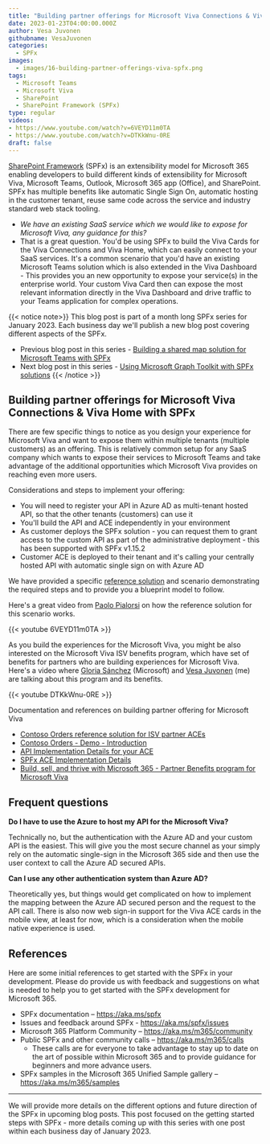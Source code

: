 ```yaml
---
title: "Building partner offerings for Microsoft Viva Connections & Viva Home with SPFx"
date: 2023-01-23T04:00:00.000Z
author: Vesa Juvonen
githubname: VesaJuvonen
categories:
  - SPFx
images:
  - images/16-building-partner-offerings-viva-spfx.png
tags:
  - Microsoft Teams
  - Microsoft Viva  
  - SharePoint
  - SharePoint Framework (SPFx)
type: regular
videos:
- https://www.youtube.com/watch?v=6VEYD11m0TA
- https://www.youtube.com/watch?v=DTKkWnu-0RE
draft: false
---
```


[SharePoint Framework](https://aka.ms/spfx) (SPFx) is an extensibility model for Microsoft 365 enabling developers to build different kinds of extensibility for Microsoft Viva, Microsoft Teams, Outlook, Microsoft 365 app (Office), and SharePoint. SPFx has multiple benefits like automatic Single Sign On, automatic hosting in the customer tenant, reuse same code across the service and industry standard web stack tooling.

-	*We have an existing SaaS service which we would like to expose for Microsoft Viva, any guidance for this?*
-	That is a great question. You'd be using SPFx to build the Viva Cards for the Viva Connections and Viva Home, which can easily connect to your SaaS services. It's a common scenario that you'd have an existing Microsoft Teams solution which is also extended in the Viva Dashboard - This provides you an new opportunity to expose your service(s) in the enterprise world. Your custom Viva Card then can expose the most relevant information directly in the Viva Dashboard and drive traffic to your Teams application for complex operations.

{{< notice note>}}
This blog post is part of a month long SPFx series for January 2023. Each business day we'll publish a new blog post covering different aspects of the SPFx.

* Previous blog post in this series - [Building a shared map solution for Microsoft Teams with SPFx](https://pnp.github.io/blog/post/spfx-15-building-a-shared-map-teams-solution-spfx/)
* Next blog post in this series - [Using Microsoft Graph Toolkit with SPFx solutions](https://pnp.github.io/blog/post/spfx-17-microsoft-graph-toolkit-spfx/)
{{< /notice >}}


## Building partner offerings for Microsoft Viva Connections & Viva Home with SPFx

There are few specific things to notice as you design your experience for Microsoft Viva and want to expose them within multiple tenants (multiple customers) as an offering. This is relatively common setup for any SaaS company which wants to expose their services to Microsoft Teams and take advantage of the additional opportunities which Microsoft Viva provides on reaching even more users.

Considerations and steps to implement your offering:

* You will need to register your API in Azure AD as multi-tenant hosted API, so that the other tenants (customers) can use it 
* You'll build the API and ACE independently in your environment 
* As customer deploys the SPFx solution - you can request them to grant access to the custom API as part of the administrative deployment - this has been supported with SPFx v1.15.2
* Customer ACE is deployed to their tenant and it's calling your centrally hosted API with automatic single sign on with Azure AD

We have provided a specific [reference solution](https://github.com/pnp/spfx-reference-scenarios/tree/main/samples/ace-pnp-contoso-orders) and scenario demonstrating the required steps and to provide you a blueprint model to follow.

Here's a great video from [Paolo Pialorsi](https://twitter.com/paolopia) on how the reference solution for this scenario works.

{{< youtube 6VEYD11m0TA >}}

As you build the experiences for the Microsoft Viva, you might be also interested on the Microsoft Viva ISV benefits program, which have set of benefits for partners who are building experiences for Microsoft Viva. Here's a video where [Gloria Sánchez](https://twitter.com/sglo_) (Microsoft) and [Vesa Juvonen](https://twitter.com/vesajuvonen) (me) are talking about this program and its benefits.

{{< youtube DTKkWnu-0RE >}}

Documentation and references on building partner offering for Microsoft Viva

- [Contoso Orders reference solution for ISV partner ACEs](https://adoption.microsoft.com/en-us/sample-solution-gallery/sample/pnp-spfx-reference-scenarios-ace-pnp-contoso-orders/)
- [Contoso Orders - Demo - Introduction](https://github.com/pnp/spfx-reference-scenarios/blob/main/samples/ace-pnp-contoso-orders/docs/Introduction.md)
- [API Implementation Details for your ACE](https://github.com/pnp/spfx-reference-scenarios/blob/main/samples/ace-pnp-contoso-orders/docs/APIs-Implementation-Details.md)
- [SPFx ACE Implementation Details](https://github.com/pnp/spfx-reference-scenarios/blob/main/samples/ace-pnp-contoso-orders/docs/ACEs-Implementation-Details.md)
- [Build, sell, and thrive with Microsoft 365 - Partner Benefits program for Microsoft Viva](https://cloudpartners.transform.microsoft.com/practices/modernworkisv)

## Frequent questions

**Do I have to use the Azure to host my API for the Microsoft Viva?** 

Technically no, but the authentication with the Azure AD and your custom API is the easiest. This will give you the most secure channel as your simply rely on the automatic single-sign in the Microsoft 365 side and then use the user context to call the Azure AD secured APIs. 

**Can I use any other authentication system than Azure AD?**

Theoretically yes, but things would get complicated on how to implement the mapping between the Azure AD secured person and the request to the API call. There is also now web sign-in support for the Viva ACE cards in the mobile view, at least for now, which is a consideration when the mobile native experience is used.

## References

Here are some initial references to get started with the SPFx in your development. Please do provide us with feedback and suggestions on what is needed to help you to get started with the SPFx development for Microsoft 365.

-	SPFx documentation – https://aka.ms/spfx
-	Issues and feedback around SPFx - https://aka.ms/spfx/issues
-	Microsoft 365 Platform Community – https://aka.ms/m365/community
-	Public SPFx and other community calls – https://aka.ms/m365/calls 
    - These calls are for everyone to take advantage to stay up to date on the art of possible within Microsoft 365 and to provide guidance for beginners and more advance users.
-	SPFx samples in the Microsoft 365 Unified Sample gallery – https://aka.ms/m365/samples

- - -

We will provide more details on the different options and future direction of the SPFx in upcoming blog posts. This post focused on the getting started steps with SPFx - more details coming up with this series with one post within each business day of January 2023.